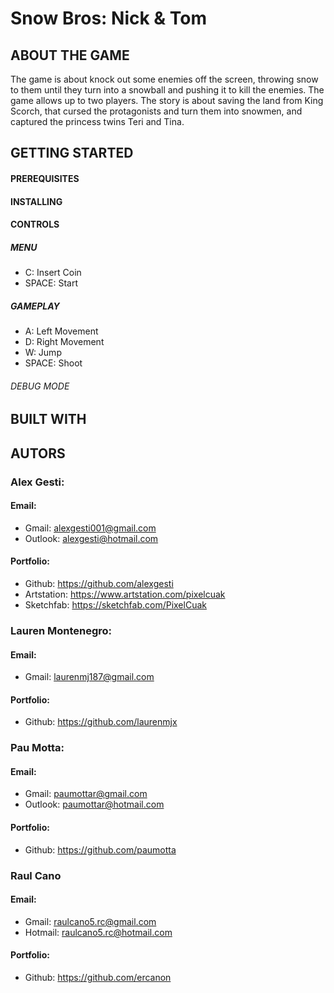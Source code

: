 # Snow Bros: Nick & Tom

## ABOUT THE GAME
The game is about knock out some enemies off the screen, throwing snow to them until they turn into a snowball and pushing it to kill the enemies. The game allows up to two players.
The story is about saving the land from King Scorch, that cursed the protagonists and turn them into snowmen, and captured the princess twins Teri and Tina.

## GETTING STARTED

#### PREREQUISITES

#### INSTALLING

#### CONTROLS

##### MENU
+ C: Insert Coin
+ SPACE: Start

##### GAMEPLAY
+ A:  Left Movement
+ D:  Right Movement
+ W:  Jump
+ SPACE:  Shoot

###### DEBUG MODE

## BUILT WITH

## AUTORS

### Alex Gesti:
#### Email: 
+ Gmail:    alexgesti001@gmail.com
+ Outlook:  alexgesti@hotmail.com

#### Portfolio: 
+ Github:     https://github.com/alexgesti
+ Artstation: https://www.artstation.com/pixelcuak
+ Sketchfab:  https://sketchfab.com/PixelCuak

### Lauren Montenegro:
#### Email:
+ Gmail: laurenmj187@gmail.com

#### Portfolio:
+ Github: https://github.com/laurenmjx

### Pau Motta:
#### Email: 
+ Gmail:    paumottar@gmail.com
+ Outlook:  paumottar@hotmail.com

#### Portfolio:
+ Github: https://github.com/paumotta

### Raul Cano
#### Email:
+ Gmail: raulcano5.rc@gmail.com
+ Hotmail: raulcano5.rc@hotmail.com

#### Portfolio:
+ Github: https://github.com/ercanon
